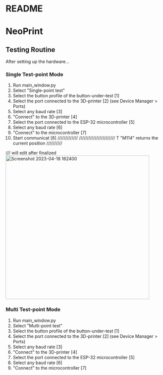
# README

# NeoPrint

## Testing Routine 

After setting up the hardware...

### Single Test-point Mode 

1. Run main_window.py
2. Select "Single-point test"
3. Select the button profile of the button-under-test [1]
4. Select the port connected to the 3D-printer [2] (see Device Manager > Ports)
5. Select any baud rate [3] 
6. "Connect" to the 3D-printer [4] 
7. Select the port connected to the ESP-32 microcontroller [5]
8. Select any baud rate [6]
9. "Connect" to the microcontroller [7]
10. Start communicat [8] ///////////// 
///////////////////////
T "M114" returns the current position //////////


/// will edit after finalized
<img width="463" alt="Screenshot 2023-04-18 162400" src="https://user-images.githubusercontent.com/71236899/232926793-d2f2a072-3f07-4a2a-ad4a-47c052b7112d.png">

### Multi Test-point Mode 
1. Run main_window.py
2. Select "Multi-point test"
3. Select the button profile of the button-under-test [1]
4. Select the port connected to the 3D-printer [2] (see Device Manager > Ports)
5. Select any baud rate [3] 
6. "Connect" to the 3D-printer [4] 
7. Select the port connected to the ESP-32 microcontroller [5]
8. Select any baud rate [6]
9. "Connect" to the microcontroller [7]
